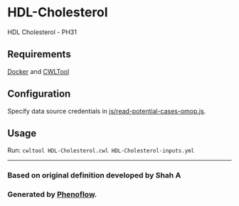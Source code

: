 # HDL-Cholesterol

HDL Cholesterol - PH31

## Requirements

[Docker](https://docs.docker.com/install/) and [CWLTool](https://github.com/common-workflow-language/cwltool#install)

## Configuration

Specify data source credentials in [js/read-potential-cases-omop.js](js/read-potential-cases-omop.js).

## Usage

Run: `cwltool HDL-Cholesterol.cwl HDL-Cholesterol-inputs.yml`

***

### Based on original definition developed by Shah A
### Generated by [Phenoflow](https://kclhi.org/phenoflow).
